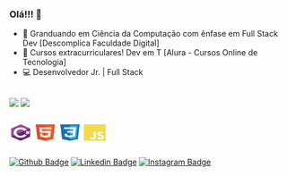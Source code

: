 ### Olá!!! 👋



- 🌱 Granduando em Ciência da Computação com ênfase em Full Stack Dev [Descomplica Faculdade Digital]  
- 🌱 Cursos extracurriculares! Dev em T [Alura - Cursos Online de Tecnologia] 
- 💻 Desenvolvedor Jr. | Full Stack


##

<p align="justify">
  <img align="center" src="https://github-readme-stats.vercel.app/api?username=pedroagra&show_icons=true&count_private=true&theme=algolia" />

  <img align="center" src="https://github-readme-stats.vercel.app/api/top-langs/?username=pedroagra&layout=compact&theme=algolia" />
</p>



<div style="display: inline_block"><br>
  <img align="center" alt="Rafa-Csharp" height="30" width="40" src="https://raw.githubusercontent.com/devicons/devicon/master/icons/csharp/csharp-original.svg">
  <img align="center" alt="Rafa-HTML" height="30" width="40" src="https://raw.githubusercontent.com/devicons/devicon/master/icons/html5/html5-original.svg">
  <img align="center" alt="Rafa-CSS" height="30" width="40" src="https://raw.githubusercontent.com/devicons/devicon/master/icons/css3/css3-original.svg">
  <img align="center" alt="PedroAgra-Js" height="30" width="40" src="https://raw.githubusercontent.com/devicons/devicon/master/icons/javascript/javascript-plain.svg"> 
</div>

##

[![Github Badge](https://img.shields.io/badge/-Github-000?style=flat-square&logo=Github&logoColor=white&link=https://github.com/pedroagra)](https://github.com/pedroagra)
[![Linkedin Badge](https://img.shields.io/badge/-LinkedIn-blue?style=flat-square&logo=Linkedin&logoColor=white&link=https://www.linkedin.com/in/pedro-agra-bb66a6b5/)](https://www.linkedin.com/in/pedro-agra-bb66a6b5/)
[![Instagram Badge](https://img.shields.io/badge/-Instagram-C13584?style=flat-square&labelColor=C13584&logo=instagram&logoColor=white&link=https://www.instagram.com/agrasoftwares/)](https://www.instagram.com/agrasoftwares/)
